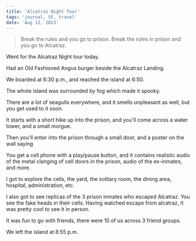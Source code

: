 ```yaml
---
title: 'Alcatraz Night Tour'
tags: 'journal, SF, travel'
date: 'Aug 12, 2023'
---
```


> Break the rules and you go to prison. Break the rules in prison and you go to Alcatraz.

Went for the Alcatraz Night tour today.

Had an Old Fashioned Angus burger beside the Alcatraz Landing.

We boarded at 6:30 p.m., and reached the island at 6:50.

The whole island was surrounded by fog which made it spooky.

There are a lot of seagulls everywhere, and it smells unpleasant as well, but you get used to it soon.

It starts with a short hike up into the prison, and you'll come across a water tower, and a small morgue.

Then you'll enter into the prison through a small door, and a poster on the wall saying

You get a cell phone with a play/pause button, and it contains realistic audio of the metal clanging of cell doors in the prison, audio of the ex-inmates, and more.

I got to explore the cells, the yard, the solitary room, the dining area, hospital, administration, etc.

I also got to see replicas of the 3 prison inmates who escaped Alcatraz. You see the fake heads in their cells. Having watched escape from alcatraz, it was pretty cool to see it in person.

It was fun to go with friends, there were 10 of us across 3 friend groups.

We left the island at 8:55 p.m.
